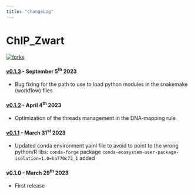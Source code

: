 ```yaml
---
title: "changeLog"
---
```


# ChIP_Zwart
[![forks](https://img.shields.io/github/forks/sebastian-gregoricchio/ChIP_Zwart?style=social)](https://github.com/sebastian-gregoricchio/ChIP_Zwart/fork)


#### [v0.1.3](https://github.com/sebastian-gregoricchio/ChIP_Zwart/releases/tag/0.1.3) - September 5<sup>th</sup> 2023
* Bug fixing for the path to use to load python modules in the snakemake (workflow) files


#### [v0.1.2](https://github.com/sebastian-gregoricchio/ChIP_Zwart/releases/tag/0.1.2) - April 4<sup>th</sup> 2023
* Optimization of the threads management in the DNA-mapping rule


#### [v0.1.1](https://github.com/sebastian-gregoricchio/ChIP_Zwart/releases/tag/0.1.1) - March 31<sup>st</sup> 2023
* Updated conda environment yaml file to avoid to point to the wrong python/R libs: `conda-forge` package `conda-ecosystem-user-package-isolation=1.0=ha770c72_1` added


#### [v0.1.0](https://github.com/sebastian-gregoricchio/ChIP_Zwart/releases/tag/0.1.0) - March 29<sup>th</sup> 2023
* First release
